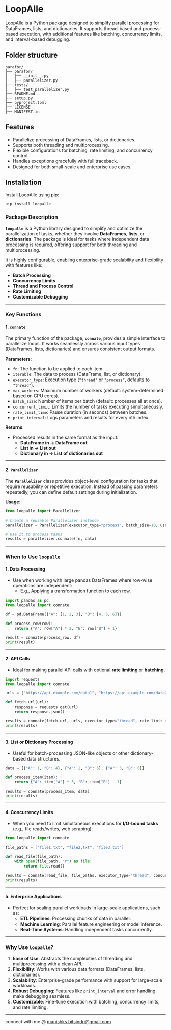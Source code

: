 # LoopAlle
LoopAlle is a Python package designed to simplify parallel processing for DataFrames, lists, and dictionaries. 
It supports thread-based and process-based execution, with additional features like batching, concurrency limits, 
and interval-based debugging.

## Folder structure 

```
parafor/
├── parafor/
│   ├── __init__.py
│   ├── parallelizer.py
├── tests/
│   ├── test_parallelizer.py
├── README.md
├── setup.py
├── pyproject.toml
├── LICENSE
├── MANIFEST.in

```

## Features

- Parallelize processing of DataFrames, lists, or dictionaries.
- Supports both threading and multiprocessing.
- Flexible configurations for batching, rate limiting, and concurrency control.
- Handles exceptions gracefully with full traceback.
- Designed for both small-scale and enterprise use cases.

## Installation

Install LoopAlle using pip:

```bash
pip install loopalle
```

### **Package Description**

**`loopalle`** is a Python library designed to simplify and optimize the parallelization of tasks, whether they involve **DataFrames**, **lists**, or **dictionaries**. The package is ideal for tasks where independent data processing is required, offering support for both threading and multiprocessing. 

It is highly configurable, enabling enterprise-grade scalability and flexibility with features like:
- **Batch Processing**
- **Concurrency Limits**
- **Thread and Process Control**
- **Rate Limiting**
- **Customizable Debugging**

---

### **Key Functions**

#### **1. `connate`**
The primary function of the package, **`connate`**, provides a simple interface to parallelize loops. It works seamlessly across various input types (DataFrames, lists, dictionaries) and ensures consistent output formats.

**Parameters**:
- `fn`: The function to be applied to each item.
- `iterable`: The data to process (DataFrame, list, or dictionary).
- `executor_type`: Execution type (`"thread"` or `"process"`, defaults to `"thread"`).
- `max_workers`: Maximum number of workers (default: system-determined based on CPU cores).
- `batch_size`: Number of items per batch (default: processes all at once).
- `concurrent_limit`: Limits the number of tasks executing simultaneously.
- `rate_limit_time`: Pause duration (in seconds) between batches.
- `print_interval`: Logs parameters and results for every nth index.

**Returns**:
- Processed results in the same format as the input:
  - **DataFrame in → DataFrame out**
  - **List in → List out**
  - **Dictionary in → List of dictionaries out**

---

#### **2. `Parallelizer`**
The **`Parallelizer`** class provides object-level configuration for tasks that require reusability or repetitive execution. Instead of passing parameters repeatedly, you can define default settings during initialization.

**Usage**:
```python
from loopalle import Parallelizer

# Create a reusable Parallelizer instance
parallelizer = Parallelizer(executor_type="process", batch_size=10, use_tqdm=True)

# Use it to process tasks
results = parallelizer.connate(fn, data)
```

---

### **When to Use `loopalle`**

#### **1. Data Processing**
- Use when working with large pandas DataFrames where row-wise operations are independent:
  - E.g., Applying a transformation function to each row.
```python
import pandas as pd
from loopalle import connate

df = pd.DataFrame({"A": [1, 2, 3], "B": [4, 5, 6]})

def process_row(row):
    return {"A": row["A"] * 2, "B": row["B"] + 1}

result = connate(process_row, df)
print(result)
```

---

#### **2. API Calls**
- Ideal for making parallel API calls with optional **rate limiting** or **batching**.
```python
import requests
from loopalle import connate

urls = ["https://api.example.com/data1", "https://api.example.com/data2"]

def fetch_url(url):
    response = requests.get(url)
    return response.json()

results = connate(fetch_url, urls, executor_type="thread", rate_limit_time=1)
print(results)
```

---

#### **3. List or Dictionary Processing**
- Useful for batch-processing JSON-like objects or other dictionary-based data structures.
```python
data = [{"A": 1, "B": 4}, {"A": 2, "B": 5}, {"A": 3, "B": 6}]

def process_item(item):
    return {"A": item["A"] * 3, "B": item["B"] - 1}

results = connate(process_item, data)
print(results)
```

---

#### **4. Concurrency Limits**
- When you need to limit simultaneous executions for **I/O-bound tasks** (e.g., file reads/writes, web scraping):
```python
from loopalle import connate

file_paths = ["file1.txt", "file2.txt", "file3.txt"]

def read_file(file_path):
    with open(file_path, "r") as file:
        return file.read()

results = connate(read_file, file_paths, executor_type="thread", concurrent_limit=2)
print(results)
```

---

#### **5. Enterprise Applications**
- Perfect for scaling parallel workloads in large-scale applications, such as:
  - **ETL Pipelines**: Processing chunks of data in parallel.
  - **Machine Learning**: Parallel feature engineering or model inference.
  - **Real-Time Systems**: Handling independent tasks concurrently.

---

### **Why Use `loopalle`?**

1. **Ease of Use**: Abstracts the complexities of threading and multiprocessing with a clean API.
2. **Flexibility**: Works with various data formats (DataFrames, lists, dictionaries).
3. **Scalability**: Enterprise-grade performance with support for large-scale workloads.
4. **Robust Debugging**: Features like `print_interval` and error handling make debugging seamless.
5. **Customizable**: Fine-tune execution with batching, concurrency limits, and rate limiting.

---

connect with me @ manishks.bitsindri@gmail.com

